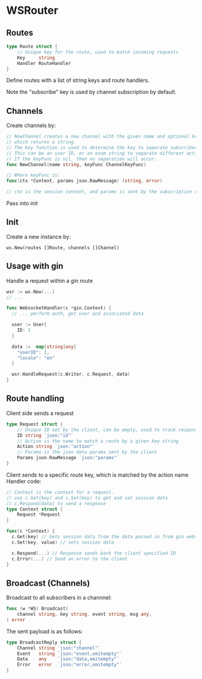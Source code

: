 # WSRouter

## Routes
```go
type Route struct {
	// Unique key for the route, used to match incoming requests
	Key     string
	Handler RouteHandler
}
```

Define routes with a list of string keys and route handlers.

Note the "subscribe" key is used by channel subscription by default.

## Channels

Create channels by:

```go
// NewChannel creates a new channel with the given name and optional key function
// which returns a string.
// The key function is used to determine the key to seperate subscribers within a channel.
// This can be an user ID, or an enum string to separate different actions within a channel.
// If the keyFunc is nil, then no separation will occur.
func NewChannel(name string, keyFunc ChannelKeyFunc)

// Where keyFunc is:
func(ctx *Context, params json.RawMessage) (string, error)

// ctx is the session context, and params is sent by the subscription request
```

Pass into init

## Init
Create a new instance by:

`ws.New(routes []Route, channels []Channel)`

## Usage with gin

Handle a request within a gin route

```go
wsr := ws.New(...)
// ...

func WebsocketHandler(c *gin.Context) {
  // ... perform auth, get user and associated data

  user := User{
    ID: 1
  }

  data :=  map[string]any{
    "userID": 1,
    "locale": "en"
  }

  wsr.HandleRequest(c.Writer, c.Request, data)
}
```

## Route handling

Client side sends a request
```go
type Request struct {
	// Unique ID set by the client, can be empty, used to track responses
	ID string `json:"id"`
	// Action is the name to match a route by a given key string
	Action string `json:"action"`
	// Params is the json data params sent by the client
	Params json.RawMessage `json:"params"`
}
```

Client sends to a specific route key, which is matched by the action name
Handler code:

```go
// Context is the context for a request.
// use c.Get(key) and c.Set(key) to get and set session data
// c.Respond(data) to send a response
type Context struct {
	Request *Request
}
```

```go
func(c *Context) {
  c.Get(key) // Gets session data from the data passed in from gin websocket handler
  c.Set(key, value) // sets session data

  c.Respond(...) // Response sends back the client specified ID
  c.Error(...) // Send an error to the client
}
```

## Broadcast (Channels)
Broadcast to all subscribers in a channnel:

```go
func (w *WS) Broadcast(
	channel string, key string, event string, msg any,
) error
```

The sent payload is as follows:
```go
type BroadcastReply struct {
	Channel string `json:"channel"`
	Event   string `json:"event,omitempty"`
	Data    any    `json:"data,omitempty"`
	Error   error  `json:"error,omitempty"`
}
```
